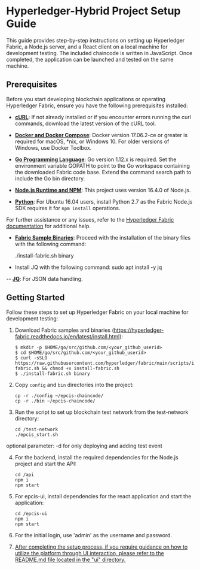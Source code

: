 # Hyperledger-Hybrid Project Setup Guide

This guide provides step-by-step instructions on setting up Hyperledger Fabric, a Node.js server, and a React client on a local machine for development testing. The included chaincode is written in JavaScript. Once completed, the application can be launched and tested on the same machine.

## Prerequisites

Before you start developing blockchain applications or operating Hyperledger Fabric, ensure you have the following prerequisites installed:

- **[cURL](https://hyperledger-fabric.readthedocs.io/en/release-1.4/prereqs.html#curl)**: If not already installed or if you encounter errors running the curl commands, download the latest version of the cURL tool.

- **[Docker and Docker Compose](https://hyperledger-fabric.readthedocs.io/en/release-1.4/prereqs.html#docker-and-docker-compose)**: Docker version 17.06.2-ce or greater is required for macOS, *nix, or Windows 10. For older versions of Windows, use Docker Toolbox.

- **[Go Programming Language](https://hyperledger-fabric.readthedocs.io/en/release-1.4/prereqs.html#go-programming-language)**: Go version 1.12.x is required. Set the environment variable GOPATH to point to the Go workspace containing the downloaded Fabric code base. Extend the command search path to include the Go bin directory.

- **[Node.js Runtime and NPM](https://hyperledger-fabric.readthedocs.io/en/release-1.4/prereqs.html#node-js-runtime-and-npm)**: This project uses version 16.4.0 of Node.js.

- **[Python](https://hyperledger-fabric.readthedocs.io/en/release-1.4/prereqs.html#python)**: For Ubuntu 16.04 users, install Python 2.7 as the Fabric Node.js SDK requires it for `npm install` operations.

For further assistance or any issues, refer to the [Hyperledger Fabric documentation](https://hyperledger-fabric.readthedocs.io/en/release-1.4/prereqs.html) for additional help.

- **[Fabric Sample Binaries](https://hyperledger-fabric.readthedocs.io/en/latest/install.html)**: Proceed with the installation of the binary files with the following command:

    ./install-fabric.sh binary

- Install JQ with the following command:
    sudo apt install -y jq

-- **[JQ](https://lindevs.com/install-jq-on-ubuntu)**: For JSON data handling.
## Getting Started

Follow these steps to set up Hyperledger Fabric on your local machine for development testing:

1. Download Fabric samples and binaries (https://hyperledger-fabric.readthedocs.io/en/latest/install.html):

    ```
    $ mkdir -p $HOME/go/src/github.com/<your_github_userid>
    $ cd $HOME/go/src/github.com/<your_github_userid>
    $ curl -sSLO https://raw.githubusercontent.com/hyperledger/fabric/main/scripts/install-fabric.sh && chmod +x install-fabric.sh
    $ ./install-fabric.sh binary
    ```

2. Copy `config` and `bin` directories into the project:

    ```
    cp -r ./config ~/epcis-chaincode/
    cp -r ./bin ~/epcis-chaincode/
    ```

3. Run the script to set up blockchain test network from the test-network directory:

    ```
    cd /test-network
    ./epcis_start.sh
    ```

optional parameter: -d for only deploying and adding test event

4. For the backend, install the required dependencies for the Node.js project and start the API:

    ```
    cd /api
    npm i
    npm start
    ```

5. For epcis-ui, install dependencies for the react application and start the application:

    ```
    cd /epcis-ui
    npm i
    npm start
    ```

6. For the initial login, use 'admin' as the username and password.

7. [After completing the setup process, if you require guidance on how to utilize the platform through UI interaction, please refer to the README.md file located in the "ui" directory.](./ui/README.md)
